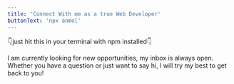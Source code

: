```yaml
---
title: 'Connect With me as a true Web Developer'
buttonText: 'npx anmol'
---
```


👇just hit this in your terminal with npm installed👇

I am currently looking for new opportunities, my inbox is always open. Whether you have a question or just want to say hi, I will try my best to get back to you!
